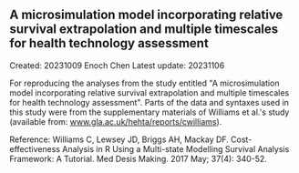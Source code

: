 ## A microsimulation model incorporating relative survival extrapolation and multiple timescales for health technology assessment


Created: 20231009 Enoch Chen
Latest update: 20231106


For reproducing the analyses from the study entitled "A microsimulation model incorporating relative survival extrapolation and multiple timescales for health technology assessment". Parts of the data and syntaxes used in this study were from the supplementary materials of Williams et al.'s study (available from: www.gla.ac.uk/hehta/reports/cwilliams).

Reference:
Williams C, Lewsey JD, Briggs AH, Mackay DF. Cost-effectiveness Analysis in R Using a Multi-state Modelling Survival Analysis Framework: A Tutorial. Med Desis Making. 2017 May; 37(4): 340-52.
